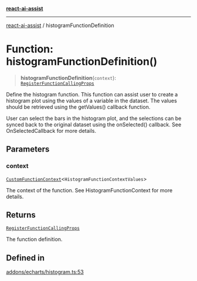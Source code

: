 [**react-ai-assist**](../README.md)

***

[react-ai-assist](../globals.md) / histogramFunctionDefinition

# Function: histogramFunctionDefinition()

> **histogramFunctionDefinition**(`context`): [`RegisterFunctionCallingProps`](../type-aliases/RegisterFunctionCallingProps.md)

Define the histogram function. This function can assist user to create a histogram plot using the values of a variable in the dataset.
The values should be retrieved using the getValues() callback function.

User can select the bars in the histogram plot, and the selections can be synced back to the original dataset using the onSelected() callback.
See OnSelectedCallback for more details.

## Parameters

### context

[`CustomFunctionContext`](../type-aliases/CustomFunctionContext.md)\<`HistogramFunctionContextValues`\>

The context of the function. See HistogramFunctionContext for more details.

## Returns

[`RegisterFunctionCallingProps`](../type-aliases/RegisterFunctionCallingProps.md)

The function definition.

## Defined in

[addons/echarts/histogram.ts:53](https://github.com/lixun910/ai-assistant/blob/3d3b9b0ad83cd6e8a6fa140c45b5cd7a1afa7cb8/src/addons/echarts/histogram.ts#L53)
